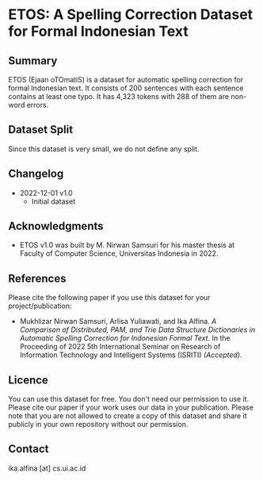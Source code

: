 # ETOS: A Spelling Correction Dataset for Formal Indonesian Text


## Summary

ETOS (Ejaan oTOmatiS) is a dataset for automatic spelling correction for formal Indonesian text. It consists of 200 sentences with each sentence contains at least one typo. It has 4,323 tokens with 288 of them are non-word errors. 

## Dataset Split

Since this dataset is very small, we do not define any split.

## Changelog
* 2022-12-01 v1.0
  * Initial dataset

## Acknowledgments
* ETOS v1.0 was built by M. Nirwan Samsuri for his master thesis at Faculty of Computer Science, Universitas Indonesia in 2022.

## References

Please cite the following paper if you use this dataset for your project/publication:

* Mukhlizar Nirwan Samsuri, Arlisa Yuliawati, and Ika Alfina. _A Comparison of Distributed, PAM, and Trie Data Structure Dictionaries in Automatic Spelling Correction for Indonesian Formal Text_. In the Proceeding of 2022 5th International Seminar on Research of Information Technology and Intelligent Systems (ISRITI) _(Accepted)_. 


## Licence
You can use this dataset for free. You don't need our permission to use it. Please cite our paper if your work uses our data in your publication.
Please note that you are not allowed to create a copy of this dataset and share it publicly in your own repository without our permission.

## Contact
ika.alfina [at] cs.ui.ac.id
